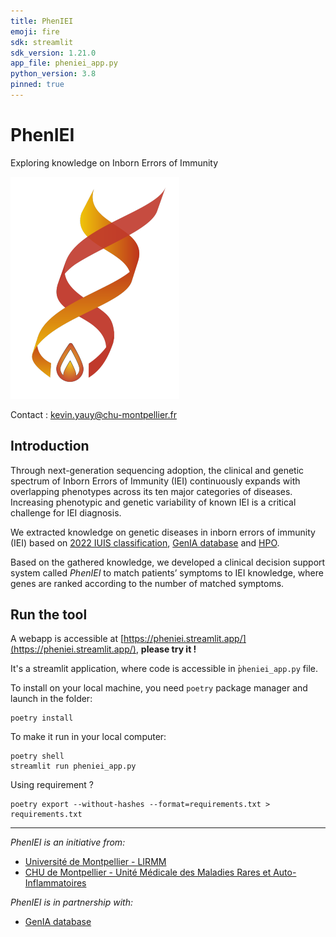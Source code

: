 ```yaml
---
title: PhenIEI
emoji: fire
sdk: streamlit
sdk_version: 1.21.0 
app_file: pheniei_app.py
python_version: 3.8
pinned: true
---
```


# PhenIEI
Exploring knowledge on Inborn Errors of Immunity

![](img/pheniei.png)


Contact : [kevin.yauy@chu-montpellier.fr](mailto:kevin.yauy@chu-montpellier.fr)


## Introduction

Through next-generation sequencing adoption, the clinical and genetic spectrum of Inborn Errors of Immunity (IEI) continuously expands with overlapping phenotypes across its ten major categories of diseases. Increasing phenotypic and genetic variability of known IEI is a critical challenge for IEI diagnosis. 

We extracted knowledge on genetic diseases in inborn errors of immunity (IEI) based on [2022 IUIS classification](https://link.springer.com/article/10.1007/s10875-022-01289-3), [GenIA database](https://www.geniadb.net/) and [HPO](https://hpo.jax.org/app/). 

Based on the gathered knowledge, we developed a clinical decision support system called *PhenIEI* to match patients’ symptoms to IEI knowledge, where genes are ranked according to the number of matched symptoms.


## Run the tool

A webapp is accessible at [https://pheniei.streamlit.app/](https://pheniei.streamlit.app/), **please try it !**

It's a streamlit application, where code is accessible in ̀`pheniei_app.py` file. 

To install on your local machine, you need `poetry` package manager and launch in the folder:
```
poetry install
```

To make it run in your local computer:
```
poetry shell
streamlit run pheniei_app.py
```

Using requirement ?
```
poetry export --without-hashes --format=requirements.txt > requirements.txt
```

--------------------------------------------------------------------------------
 
*PhenIEI is an initiative from:*
- [Université de Montpellier - LIRMM](https://www.igmm.cnrs.fr/service/equipe-igmm-lirmm-imag-regulations-genomiques-computationnelles/)
- [CHU de Montpellier - Unité Médicale des Maladies Rares et Auto-Inflammatoires](https://umai-montpellier.fr/)

*PhenIEI is in partnership with:*
- [GenIA database](https://www.geniadb.net/)